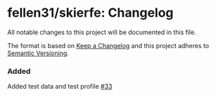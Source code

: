 # fellen31/skierfe: Changelog

All notable changes to this project will be documented in this file.

The format is based on [Keep a Changelog](http://keepachangelog.com/en/1.0.0/)
and this project adheres to [Semantic Versioning](http://semver.org/spec/v2.0.0.html).

<!-- insertion marker -->
<!-- ## [0.1.0](https://github.com/fellen31/skierfe/releases/tag/0.1.0) - 2024-03-21 --> 

### Added

Added test data and test profile [#33](https://github.com/genomic-medicine-sweden/skierfe/pull/33)

